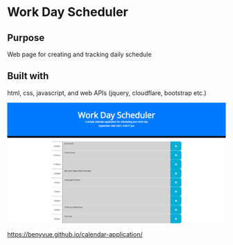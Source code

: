 # Work Day Scheduler

## Purpose
Web page for creating and tracking daily schedule

## Built with
html, css, javascript, and web APIs (jquery, cloudflare, bootstrap etc.)

![Work-Day-Scheduler](./assets/images/work-day-scheduler.png)

https://benyvue.github.io/calendar-application/



